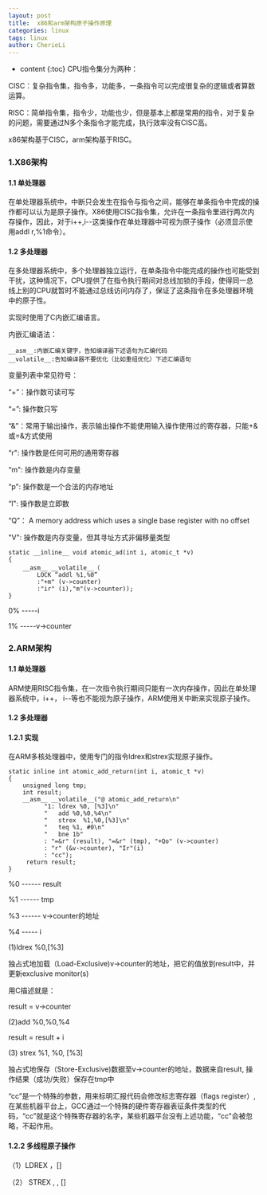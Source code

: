 ```yaml
---
layout: post
title:  x86和arm架构原子操作原理
categories: linux
tags: linux
author: CherieLi
---
```


* content
{:toc}
CPU指令集分为两种：

CISC：复杂指令集，指令多，功能多，一条指令可以完成很复杂的逻辑或者算数运算。

RISC：简单指令集，指令少，功能也少，但是基本上都是常用的指令，对于复杂的问题，需要通过N多个条指令才能完成，执行效率没有CISC高。

x86架构基于CISC，arm架构基于RISC。

### 1.X86架构

#### 1.1 单处理器

在单处理器系统中，中断只会发生在指令与指令之间，能够在单条指令中完成的操作都可以认为是原子操作。X86使用CISC指令集，允许在一条指令里进行两次内存操作，因此，对于i++,i--这类操作在单处理器中可视为原子操作（必须显示使用addl r,%1命令）。

#### 1.2 多处理器

在多处理器系统中，多个处理器独立运行，在单条指令中能完成的操作也可能受到干扰，这种情况下，CPU提供了在指令执行期间对总线加锁的手段，使得同一总线上别的CPU就暂时不能通过总线访问内存了，保证了这条指令在多处理器环境中的原子性。

实现时使用了C内嵌汇编语言。

内嵌汇编语法：

```
__asm__:内嵌汇编关键字，告知编译器下述语句为汇编代码
__volatile__:告知编译器不要优化（比如重组优化）下述汇编语句
```

变量列表中常见符号：

“+”：操作数可读可写

“=”:   操作数只写

“&”：常用于输出操作，表示输出操作不能使用输入操作使用过的寄存器，只能+&或=&方式使用

“r":    操作数是任何可用的通用寄存器

“m":  操作数是内存变量

“p":   操作数是一个合法的内存地址

“l":    操作数是立即数

“Q”： A memory address which uses a single base register with no offset

"V":    操作数是内存变量，但其寻址方式非偏移量类型

```
static __inline__ void atomic_ad(int i, atomic_t *v)
{
    __asm__ __volatile__（
    	LOCK “addl %1,%0”
    	:"+m" (v->counter)
    	:"ir" (i),"m"(v->counter));
}
```

0% -----i

1% -----v->counter

### 2.ARM架构

#### 1.1 单处理器

ARM使用RISC指令集，在一次指令执行期间只能有一次内存操作，因此在单处理器系统中，i++， i--等也不能视为原子操作，ARM使用关中断来实现原子操作。

#### 1.2 多处理器

#### 1.2.1 实现

在ARM多核处理器中，使用专门的指令ldrex和strex实现原子操作。

```
static inline int atomic_add_return(int i, atomic_t *v)
{
    unsigned long tmp;
    int result;
    __asm__ __volatile__("@ atomic_add_return\n"
          "1: ldrex %0, [%3]\n"
          "   add %0,%0,%4\n"
          "   strex  %1,%0,[%3]\n"
          "   teq %1, #0\n"
          "   bne 1b"
          : "=&r" (result), "=&r" (tmp), "+Qo" (v->counter)
          : "r" (&v->counter), "Ir"(i)
          : "cc");
     return result;
}
```

%0 ------ result

%1 ------ tmp

%3 ------ v->counter的地址

%4 ----- i

(1)ldrex %0,[%3]

独占式地加载（Load-Exclusive)v->counter的地址，把它的值放到result中，并更新exclusive monitor(s)

用C描述就是：

result = v->counter

(2)add %0,%0,%4

result = result + i

(3) strex %1, %0, [%3]

独占式地保存（Store-Exclusive)数据至v->counter的地址，数据来自result, 操作结果（成功/失败）保存在tmp中

“cc”是一个特殊的参数，用来标明汇报代码会修改标志寄存器（flags register）,在某些机器平台上，GCC通过一个特殊的硬件寄存器表征条件类型的代码，“cc”就是这个特殊寄存器的名字，某些机器平台没有上述功能，“cc"会被忽略，不起作用。

#### 1.2.2 多线程原子操作

（1）LDREX <Rt>，[<Rn>]

 （2） STREX <Rd>, <Rt>, [<Rn>]



